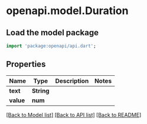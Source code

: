 # openapi.model.Duration

## Load the model package
```dart
import 'package:openapi/api.dart';
```

## Properties
Name | Type | Description | Notes
------------ | ------------- | ------------- | -------------
**text** | **String** |  | 
**value** | **num** |  | 

[[Back to Model list]](../README.md#documentation-for-models) [[Back to API list]](../README.md#documentation-for-api-endpoints) [[Back to README]](../README.md)


